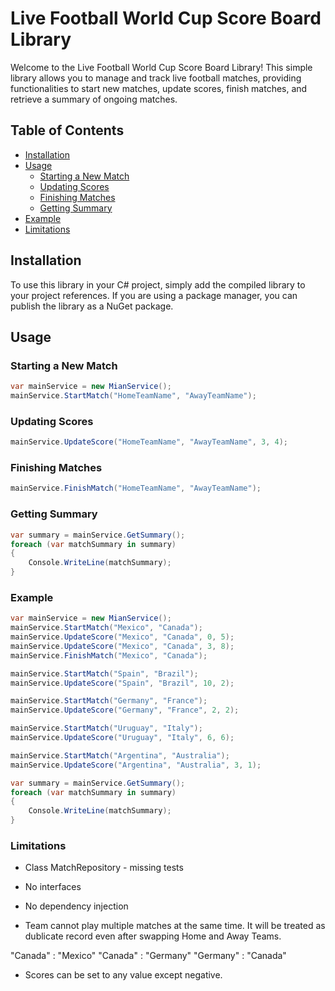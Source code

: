 # Live Football World Cup Score Board Library

Welcome to the Live Football World Cup Score Board Library! This simple library allows you to manage and track live football matches, providing functionalities to start new matches, update scores, finish matches, and retrieve a summary of ongoing matches.

## Table of Contents

- [Installation](#installation)
- [Usage](#usage)
  - [Starting a New Match](#starting-a-new-match)
  - [Updating Scores](#updating-scores)
  - [Finishing Matches](#finishing-matches)
  - [Getting Summary](#getting-summary)
- [Example](#example)
- [Limitations](#limitations)

## Installation

To use this library in your C# project, simply add the compiled library to your project references. If you are using a package manager, you can publish the library as a NuGet package.

## Usage

### Starting a New Match

```csharp
var mainService = new MianService();
mainService.StartMatch("HomeTeamName", "AwayTeamName");
```

### Updating Scores
```csharp
mainService.UpdateScore("HomeTeamName", "AwayTeamName", 3, 4);
```

### Finishing Matches
```csharp
mainService.FinishMatch("HomeTeamName", "AwayTeamName");
```

### Getting Summary
```csharp
var summary = mainService.GetSummary();
foreach (var matchSummary in summary)
{
    Console.WriteLine(matchSummary);
}
```

### Example
```csharp
var mainService = new MianService();
mainService.StartMatch("Mexico", "Canada");
mainService.UpdateScore("Mexico", "Canada", 0, 5);
mainService.UpdateScore("Mexico", "Canada", 3, 8);
mainService.FinishMatch("Mexico", "Canada");

mainService.StartMatch("Spain", "Brazil");
mainService.UpdateScore("Spain", "Brazil", 10, 2);

mainService.StartMatch("Germany", "France");
mainService.UpdateScore("Germany", "France", 2, 2);

mainService.StartMatch("Uruguay", "Italy");
mainService.UpdateScore("Uruguay", "Italy", 6, 6);

mainService.StartMatch("Argentina", "Australia");
mainService.UpdateScore("Argentina", "Australia", 3, 1);

var summary = mainService.GetSummary();
foreach (var matchSummary in summary)
{
    Console.WriteLine(matchSummary);
}
```

### Limitations

- Class MatchRepository - missing tests
- No interfaces
- No dependency injection

- Team cannot play multiple matches at the same time. It will be treated as dublicate record even after swapping Home and Away Teams.

"Canada" : "Mexico"
"Canada" : "Germany"
"Germany" : "Canada"

- Scores can be set to any value except negative. 
